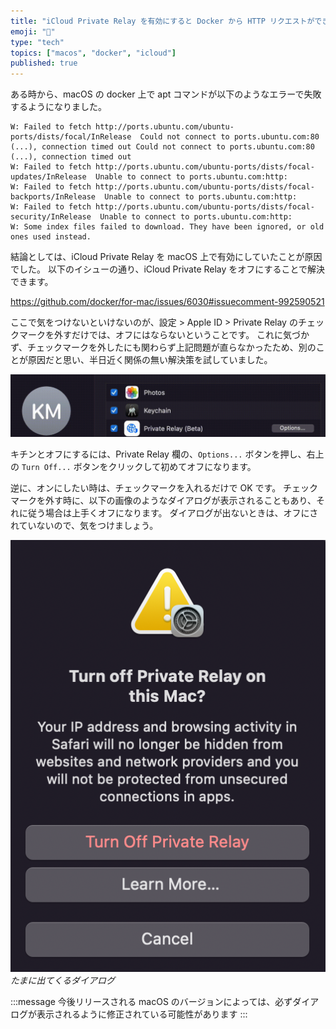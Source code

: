```yaml
---
title: "iCloud Private Relay を有効にすると Docker から HTTP リクエストができない問題"
emoji: "🚫"
type: "tech"
topics: ["macos", "docker", "icloud"]
published: true
---
```


ある時から、macOS の docker 上で apt コマンドが以下のようなエラーで失敗するようになりました。

```
W: Failed to fetch http://ports.ubuntu.com/ubuntu-ports/dists/focal/InRelease  Could not connect to ports.ubuntu.com:80 (...), connection timed out Could not connect to ports.ubuntu.com:80 (...), connection timed out
W: Failed to fetch http://ports.ubuntu.com/ubuntu-ports/dists/focal-updates/InRelease  Unable to connect to ports.ubuntu.com:http:
W: Failed to fetch http://ports.ubuntu.com/ubuntu-ports/dists/focal-backports/InRelease  Unable to connect to ports.ubuntu.com:http:
W: Failed to fetch http://ports.ubuntu.com/ubuntu-ports/dists/focal-security/InRelease  Unable to connect to ports.ubuntu.com:http:
W: Some index files failed to download. They have been ignored, or old ones used instead.
```

結論としては、iCloud Private Relay を macOS 上で有効にしていたことが原因でした。
以下のイシューの通り、iCloud Private Relay をオフにすることで解決できます。

https://github.com/docker/for-mac/issues/6030#issuecomment-992590521

ここで気をつけないといけないのが、設定 > Apple ID > Private Relay のチェックマークを外すだけでは、オフにはならないということです。
これに気づかず、チェックマークを外したにも関わらず上記問題が直らなかったため、別のことが原因だと思い、半日近く関係の無い解決策を試していました。

![demo](/images/private-relay-prevents-networking-from-docker/demo.gif)

キチンとオフにするには、Private Relay 欄の、`Options...` ボタンを押し、右上の `Turn Off...` ボタンをクリックして初めてオフになります。

逆に、オンにしたい時は、チェックマークを入れるだけで OK です。
チェックマークを外す時に、以下の画像のようなダイアログが表示されることもあり、それに従う場合は上手くオフになります。
ダイアログが出ないときは、オフにされていないので、気をつけましょう。

![dialog](/images/private-relay-prevents-networking-from-docker/dialog.png)
*たまに出てくるダイアログ*

:::message
今後リリースされる macOS のバージョンによっては、必ずダイアログが表示されるように修正されている可能性があります
:::
